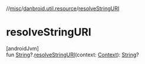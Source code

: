 //[misc](../../index.md)/[danbroid.util.resource](index.md)/[resolveStringURI](resolve-string-u-r-i.md)

# resolveStringURI

[androidJvm]\
fun [String](https://kotlinlang.org/api/latest/jvm/stdlib/kotlin/-string/index.html)?.[resolveStringURI](resolve-string-u-r-i.md)(context: [Context](https://developer.android.com/reference/kotlin/android/content/Context.html)): [String](https://kotlinlang.org/api/latest/jvm/stdlib/kotlin/-string/index.html)?
